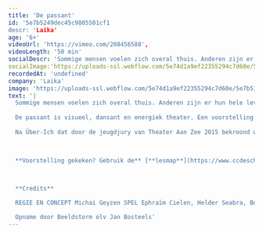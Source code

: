 ```yaml
---
title: 'De passant'
id: '5e7b5249dec45c9805501cf1
descr: 'Laika'
age: '6+'
videoUrl: 'https://vimeo.com/208456588',
videoLength: '50 min'
socialDescr: 'Sommige mensen voelen zich overal thuis. Anderen zijn er hun hele leven naar op zoek, zwervend van hot naar her, vol verlangen naar een plek om te blijven en eindelijk thuis te komen. Maar wat is dat eigenlijk, thuis?De passant is visueel, dansant en energiek theater. Een voorstelling als een partituur, bestaande uit losse noten die zich gaandeweg op elkaar afstemmen en aan het eind muziek worden.Na Über-Ich dat door de jeugdjury van Theater Aan Zee 2015 bekroond werd met de Mu-zee-um-prijs gaat regisseur Michai Geyzen opnieuw aan de slag met dezelfde acteurs, omdat ze samen een steengoede ploeg zijn.'
socialImage:'https://uploads-ssl.webflow.com/5e74d1a9ef22355294c7d60e/5e7b5179eccc9dffc294d93a_Laike_DePassant.jpg'
recordedAt: 'undefined'
company: 'Laika'
image: 'https://uploads-ssl.webflow.com/5e74d1a9ef22355294c7d60e/5e7b5179eccc9dffc294d93a_Laike_DePassant.jpg'
text: '|
  Sommige mensen voelen zich overal thuis. Anderen zijn er hun hele leven naar op zoek, zwervend van hot naar her, vol verlangen naar een plek om te blijven en eindelijk thuis te komen. Maar wat is dat eigenlijk, thuis?
  
  De passant is visueel, dansant en energiek theater. Een voorstelling als een partituur, bestaande uit losse noten die zich gaandeweg op elkaar afstemmen en aan het eind muziek worden.
  
  Na Über-Ich dat door de jeugdjury van Theater Aan Zee 2015 bekroond werd met de Mu-zee-um-prijs gaat regisseur Michai Geyzen opnieuw aan de slag met dezelfde acteurs, omdat ze samen een steengoede ploeg zijn.

  ‍

  **Voorstelling gekeken? Gebruik de** [**lesmap**](https://www.ccdeschakel.be/cms_files/File/lesmap%20De%20passant.pdf) **voor nog meer plezier.**

  ‍

  **Credits**

  REGIE EN CONCEPT Michai Geyzen SPEL Ephraïm Cielen, Helder Seabra, Boris VanSeveren, Robbert Vervloet MUZIEK Ephraïm Cielen KOSTUUMS Vick Verachtert DECOR Stef Stessel LICHT Pieter Smet DRAMATURGIE Mieke Versyp TECHNIEK Thomas Stevens, Rik Van Gysegem

  Opname door Beeldstorm olv Jan Bosteels'
---
```

